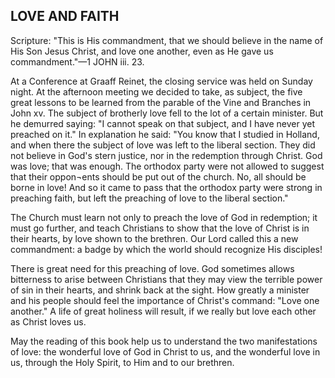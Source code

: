 ## LOVE AND FAITH ##

Scripture: "This is His commandment, that we should believe in the name of His Son Jesus Christ, and love one another, even as He gave us commandment."—1 JOHN iii. 23.



At a Conference at Graaff Reinet, the closing service was held on Sunday night. At the afternoon meeting we decided to take, as subject, the five great lessons to be learned from the parable of the Vine and Branches in John xv. The subject of brotherly love fell to the lot of a certain minister. But he demurred saying: "I cannot speak on that subject, and I have never yet preached on it." In explanation he said: "You know that I studied in Holland, and when there the subject of love was left to the liberal section. They did not believe in God's stern justice, nor in the redemption through Christ. God was love; that was enough. The orthodox party were not allowed to suggest that their oppon¬ents should be put out of the church. No, all should be borne in love! And so it came to pass that the orthodox party were strong in preaching faith, but left the preaching of love to the liberal section."



The Church must learn not only to preach the love of God in redemption; it must go further, and teach Christians to show that the love of Christ is in their hearts, by love shown to the brethren. Our Lord called this a new commandment: a badge by which the world should recognize His disciples!



There is great need for this preaching of love. God sometimes allows bitterness to arise between Christians that they may view the terrible power of sin in their hearts, and shrink back at the sight. How greatly a minister and his people should feel the importance of Christ's command: "Love one another." A life of great holiness will result, if we really but love each other as Christ loves us.



May the reading of this book help us to understand the two manifestations of love: the wonderful love of God in Christ to us, and the wonderful love in us, through the Holy Spirit, to Him and to our brethren.

